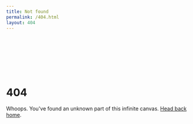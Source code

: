 ```yaml
---
title: Not found
permalink: /404.html
layout: 404
---
```


<div class="container">
  <svg width="96" height="96" viewBox="0 0 128 128" fill="none" xmlns="http://www.w3.org/2000/svg">
  <path d="M-4.36441e-06 102.115C-1.95401e-06 88.3294 11.1757 77.1537 24.9615 77.1538V77.1538C38.7474 77.1538 49.9231 88.3294 49.9231 102.115V102.115C49.9231 115.901 38.7474 127.077 24.9615 127.077V127.077C11.1757 127.077 -6.77481e-06 115.901 -4.36441e-06 102.115V102.115Z" fill="var(--color-ax-1)"/>
  <path d="M77.1538 24.9615C77.1538 11.1757 88.3295 1.95401e-06 102.115 4.36441e-06V4.36441e-06C115.901 6.77481e-06 127.077 11.1757 127.077 24.9615V24.9615C127.077 38.7474 115.901 49.9231 102.115 49.9231V49.9231C88.3295 49.9231 77.1538 38.7474 77.1538 24.9615V24.9615Z" fill="var(--color-ax-1)"/>
  <path fill-rule="evenodd" clip-rule="evenodd" d="M63.5386 104.102C63.5385 81.6995 81.699 63.539 104.101 63.539H113.462V82.2601H104.101C92.0384 82.2601 82.2597 92.0389 82.2597 104.102L82.2598 113.462L63.5386 113.462L63.5386 104.102Z" fill="var(--color-ax-1)"/>
  </svg>

  <h1>404</h1>

  <p>Whoops. You've found an unknown part of this infinite canvas. <a href="/">Head back home</a>.</p>
</div>

